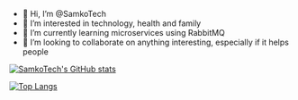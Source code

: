- 👋 Hi, I’m @SamkoTech
- 👀 I’m interested in technology, health and family
- 🌱 I’m currently learning microservices using RabbitMQ
- 💞️ I’m looking to collaborate on anything interesting, especially if it helps people
<!---
- 📫 Feel free to reach me through email


SamkoTech/SamkoTech is a ✨ special ✨ repository because its `README.md` (this file) appears on your GitHub profile.
You can click the Preview link to take a look at your changes.
--->
[![SamkoTech's GitHub stats](https://github-readme-stats.vercel.app/api?username=samkotech&count_private=true&theme=dark&show_icons=true)](https://github.com/samkotech/github-readme-stats)

[![Top Langs](https://github-readme-stats.vercel.app/api/top-langs/?username=samkotech&count_private=true)](https://github.com/samkotech/github-readme-stats)
